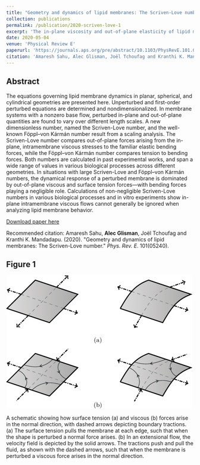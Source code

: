 ```yaml
---
title: "Geometry and dynamics of lipid membranes: The Scriven-Love number"
collection: publications
permalink: /publication/2020-scriven-love-1
excerpt: 'The in-plane viscosity and out-of-plane elasticity of lipid membranes leads to a new dimensionless number found to be critical to relaxation dynamics'
date: 2020-05-04
venue: 'Physical Review E'
paperurl: 'https://journals.aps.org/pre/abstract/10.1103/PhysRevE.101.052401'
citation: 'Amaresh Sahu, Alec Glisman, Joël Tchoufag and Kranthi K. Mandadapu. (2020). &quot;Geometry and dynamics of lipid membranes: The Scriven-Love number.&quot; <i>Phys. Rev. E</i>. 101(05240).'
---
```


Abstract
---

The equations governing lipid membrane dynamics in planar, spherical, and cylindrical geometries are presented here. Unperturbed and first-order perturbed equations are determined and nondimensionalized. In membrane systems with a nonzero base flow, perturbed in-plane and out-of-plane quantities are found to vary over different length scales. A new dimensionless number, named the Scriven-Love number, and the well-known Föppl–von Kármán number result from a scaling analysis. The Scriven-Love number compares out-of-plane forces arising from the in-plane, intramembrane viscous stresses to the familiar elastic bending forces, while the Föppl–von Kármán number compares tension to bending forces. Both numbers are calculated in past experimental works, and span a wide range of values in various biological processes across different geometries. In situations with large Scriven-Love and Föppl–von Kármán numbers, the dynamical response of a perturbed membrane is dominated by out-of-plane viscous and surface tension forces—with bending forces playing a negligible role. Calculations of non-negligible Scriven-Love numbers in various biological processes and in vitro experiments show in-plane intramembrane viscous flows cannot generally be ignored when analyzing lipid membrane behavior.

[Download paper here](http://alec-glisman.github.io/files/PhysRevE.101.052401.pdf)

Recommended citation: Amaresh Sahu, <b>Alec Glisman</b>, Joël Tchoufag and Kranthi K. Mandadapu. (2020). "Geometry and dynamics of lipid membranes: The Scriven-Love number." <i>Phys. Rev. E</i>. 101(05240).

Figure 1
---

![Figure 1](./../images/scriven-love-fig-1.png)

A schematic showing how surface tension (a) and viscous (b) forces arise in the normal direction, with dashed arrows depicting boundary tractions.
(a) The surface tension pulls the membrane at each edge, such that when the shape is perturbed a normal force arises.
(b) In an extensional flow, the velocity field is depicted by the solid arrows.
The tractions push and pull the fluid, as shown with the dashed arrows, such that when the membrane is perturbed a viscous force arises in the normal direction.
